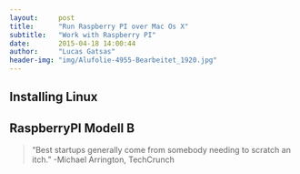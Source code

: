 ```yaml
---
layout:     post
title:      "Run Raspberry PI over Mac Os X"
subtitle:   "Work with Raspberry PI"
date:       2015-04-18 14:00:44
author:     "Lucas Gatsas"
header-img: "img/Alufolie-4955-Bearbeitet_1920.jpg"
---
```


<h2 class="section-heading"><strong>Installing Linux </strong> </h2>
<h2 class="section-heading"> RaspberryPI Modell B </h2> 



<blockquote>
“Best startups generally come from somebody needing to scratch an itch.” -Michael Arrington, TechCrunch 
</blockquote>

